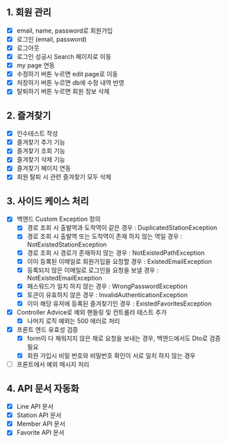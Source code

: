 ## 1. 회원 관리
- [x] email, name, password로 회원가입
- [x] 로그인 (email, password)
- [x] 로그아웃
- [x] 로그인 성공시 Search 페이지로 이동
- [x] my page 연동
- [x] 수정하기 버튼 누르면 edit page로 이동
- [x] 저장하기 버튼 누르면 db에 수정 내역 반영
- [x] 탈퇴하기 버튼 누르면 회원 정보 삭제

## 2. 즐겨찾기
- [x] 인수테스트 작성
- [x] 즐겨찾기 추가 기능 
- [x] 즐겨찾기 조회 기능
- [x] 즐겨찾기 삭제 기능
- [x] 즐겨찾기 페이지 연동
- [x] 회원 탈퇴 시 관련 즐겨찾기 모두 삭제

## 3. 사이드 케이스 처리
- [x] 백엔드 Custom Exception 정의 
    - [x] 경로 조회 시 출발역과 도착역이 같은 경우 : DuplicatedStationException
    - [x] 경로 조회 시 출발역 또는 도착역이 존재 하지 않는 역일 경우 : NotExistedStationException 
    - [x] 경로 조회 시 경로가 존재하지 않는 경우 : NotExistedPathException
    - [x] 이미 등록된 이메일로 회원가입을 요청할 경우 : ExistedEmailException
    - [x] 등록되지 않은 이메일로 로그인을 요청을 보낼 경우 : NotExistedEmailException
    - [x] 패스워드가 일치 하지 않는 경우 : WrongPasswordException
    - [x] 토큰이 유효하지 않은 경우 : InvalidAuthenticationException
    - [x] 이미 해당 유저에 등록된 즐겨찾기인 경우 : ExistedFavoritesException
- [x] Controller Advice로 예외 핸들링 및 컨트롤러 테스트 추가
    - [x] 나머지 로직 예외는 500 에러로 처리
- [x] 프론트 엔드 유효성 검증
    - [x] form이 다 채워지지 않은 채로 요청을 보내는 경우, 백엔드에서도 Dto로 검증 필요
    - [x] 회원 가입시 비밀 번호와 비밀번호 확인이 서로 일치 하지 않는 경우
- [ ] 프론트에서 예외 메시지 처리

## 4. API 문서 자동화
- [x] Line API 문서
- [x] Station API 문서
- [x] Member API 문서
- [x] Favorite API 문서